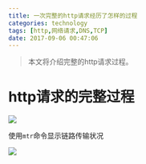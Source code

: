 ```yaml
---
title: 一次完整的http请求经历了怎样的过程
categories: technology
tags: [http,网络请求,DNS,TCP]
date: 2017-09-06 00:47:06
---
```


> 本文将介绍完整的http请求过程。

# http请求的完整过程

![](http://img.willowspace.cn/willowspace_2016/1504634741775.png)

使用`mtr`命令显示链路传输状况

![](http://img.willowspace.cn/willowspace_2016/1504632218689.png)